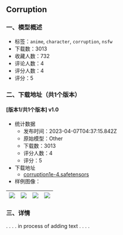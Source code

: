 ## Corruption
### 一、模型概述

- 标签：`anime`, `character`, `corruption`, `nsfw`
- 下载数：3013
- 收藏人数：732
- 评论人数：4
- 评分人数：4
- 评分：5

### 二、下载地址（共1个版本）

#### [版本1/共1个版本] v1.0

- 统计数据
  - 发布时间：2023-04-07T04:37:15.842Z
  - 原始模型：Other
  - 下载数：3013
  - 评分人数：4
  - 评分：5
- 下载地址
  - [corruption1e-4.safetensors](https://civitai.com/api/download/models/38801)
- 样例图像：

| <img src="https://image.civitai.com/xG1nkqKTMzGDvpLrqFT7WA/4782c8e0-9e12-438b-50ef-29a928fb3000/width=450/429854.jpeg" /> | <img src="https://image.civitai.com/xG1nkqKTMzGDvpLrqFT7WA/53c349cf-1ed7-45bb-659b-f13e28334800/width=450/429820.jpeg" /> | <img src="https://image.civitai.com/xG1nkqKTMzGDvpLrqFT7WA/6a076270-7535-429d-d452-5c92eb682200/width=450/429821.jpeg" /> | <img src="https://image.civitai.com/xG1nkqKTMzGDvpLrqFT7WA/65efbabf-1409-498b-287a-6f7d504f6a00/width=450/429845.jpeg" /> |
| ---- | ---- | ---- | ---- |


### 三、详情
<p>. . . . in process of adding text . . . . </p>